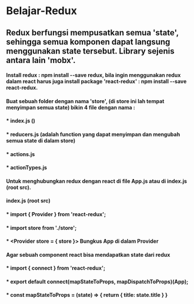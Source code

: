 # Belajar-Redux

## Redux berfungsi mempusatkan semua 'state', sehingga semua komponen dapat langsung menggunakan state tersebut. Library sejenis antara lain 'mobx'.

#### Install redux : npm install --save redux, bila ingin menggunakan redux dalam react harus juga install package 'react-redux' : npm install --save react-redux.

#### Buat sebuah folder dengan nama 'store', (di store ini lah tempat menyimpan semua state) bikin 4 file dengan nama :
#### * index.js ()
#### * reducers.js (adalah function yang dapat menyimpan dan mengubah semua state di dalam store)
#### * actions.js
#### * actionTypes.js

#### Untuk menghubungkan redux dengan react di file App.js atau di index.js (root src).
#### index.js (root src)
#### * import { Provider } from 'react-redux';
#### * import store from './store';
#### * <Provider store = { store }> <App /> </Provider> Bungkus App di dalam Provider

#### Agar sebuah component react bisa mendapatkan state dari redux
#### * import { connect } from 'react-redux';
#### * export default connect(mapStateToProps, mapDispatchToProps)(App);
#### * const mapStateToProps = (state) => { return { title: state.title } }